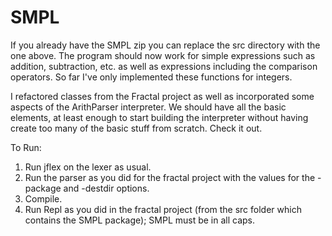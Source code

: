 # SMPL

If you already have the SMPL zip you can replace the src directory with the one above. The program should now work for simple expressions such as addition, subtraction, etc. as well as expressions including the comparison operators. So far I've only implemented these functions for integers.

I refactored classes from the Fractal project as well as incorporated some aspects of the ArithParser interpreter. We should have all the basic elements, at least enough to start building the interpreter without having create too many of the basic stuff from scratch. Check it out.

To Run:
1. Run jflex on the lexer as usual.
2. Run the parser as you did for the fractal project with the values for the -package and -destdir options.
3. Compile.
4. Run Repl as you did in the fractal project (from the src folder which contains the SMPL package); SMPL must be in all caps.
